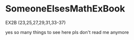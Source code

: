 # SomeoneElsesMathExBook
EX2B (23,25,27,29,31,33-37)


yes so many things to see here
pls don't read me anymore 
